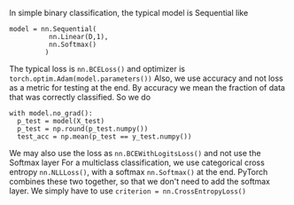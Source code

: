 In simple binary classification, the typical model is Sequential like
```
model = nn.Sequential(
          nn.Linear(D,1),
          nn.Softmax()
         )
```
The typical loss is ```nn.BCELoss()``` and optimizer is ```torch.optim.Adam(model.parameters())```
Also, we use accuracy and not loss as a metric for testing at the end. By accuracy we mean the fraction of data that was correctly classified. 
So we do
```
with model.no_grad():
  p_test = model(X_test)
  p_test = np.round(p_test.numpy())
  test_acc = np.mean(p_test == y_test.numpy())
```
We may also use the loss as ```nn.BCEWithLogitsLoss()``` and not use the Softmax layer
For a multiclass classification, we use categorical cross entropy ```nn.NLLLoss()```, with a softmax ```nn.Softmax()``` at the end. PyTorch combines these two together, so that we don't need to add the 
softmax layer. We simply have to use ```criterion = nn.CrossEntropyLoss()```
